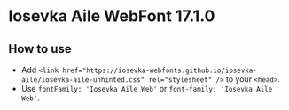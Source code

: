 # Iosevka Aile WebFont 17.1.0

## How to use

- Add `<link href="https://iosevka-webfonts.github.io/iosevka-aile/iosevka-aile-unhinted.css" rel="stylesheet" />` to your `<head>`.
- Use `fontFamily: 'Iosevka Aile Web'` or `font-family: 'Iosevka Aile Web'`.
